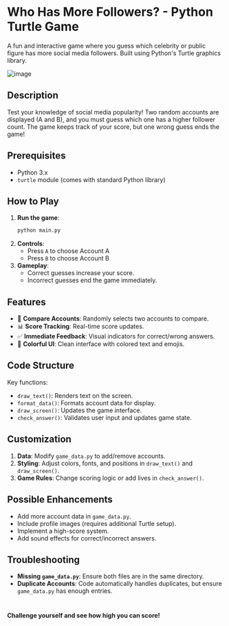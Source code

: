 
# Who Has More Followers? - Python Turtle Game

A fun and interactive game where you guess which celebrity or public figure has more social media followers. Built using Python's Turtle graphics library.

![image](https://github.com/user-attachments/assets/fe635c9e-05cb-40b8-8389-fe45b041a44a)

## Description

Test your knowledge of social media popularity! Two random accounts are displayed (A and B), and you must guess which one has a higher follower count. The game keeps track of your score, but one wrong guess ends the game!

## Prerequisites

- Python 3.x
- `turtle` module (comes with standard Python library)


## How to Play

1. **Run the game**:
   ```bash
   python main.py
   ```
2. **Controls**:
   - Press `A` to choose Account A
   - Press `B` to choose Account B
3. **Gameplay**:
   - Correct guesses increase your score.
   - Incorrect guesses end the game immediately.

## Features

- 🎯 **Compare Accounts**: Randomly selects two accounts to compare.
- 📊 **Score Tracking**: Real-time score updates.
- ✅ **Immediate Feedback**: Visual indicators for correct/wrong answers.
- 🎨 **Colorful UI**: Clean interface with colored text and emojis.

## Code Structure

Key functions:
- `draw_text()`: Renders text on the screen.
- `format_data()`: Formats account data for display.
- `draw_screen()`: Updates the game interface.
- `check_answer()`: Validates user input and updates game state.

## Customization

1. **Data**: Modify `game_data.py` to add/remove accounts.
2. **Styling**: Adjust colors, fonts, and positions in `draw_text()` and `draw_screen()`.
3. **Game Rules**: Change scoring logic or add lives in `check_answer()`.

## Possible Enhancements

- Add more account data in `game_data.py`.
- Include profile images (requires additional Turtle setup).
- Implement a high-score system.
- Add sound effects for correct/incorrect answers.

## Troubleshooting

- **Missing `game_data.py`**: Ensure both files are in the same directory.
- **Duplicate Accounts**: Code automatically handles duplicates, but ensure `game_data.py` has enough entries.

#

**Challenge yourself and see how high you can score!** 
